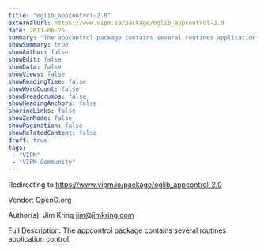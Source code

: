 ```yaml
---
title: "oglib_appcontrol-2.0"
externalUrl: https://www.vipm.io/package/oglib_appcontrol-2.0
date: 2011-06-25
summary: "The appcontrol package contains several routines application control."
showSummary: true
showAuthor: false
showEdit: false
showData: false
showViews: false
showReadingTime: false
showWordCount: false
showBreadcrumbs: false
showHeadingAnchors: false
sharingLinks: false
showZenMode: false
showPagination: false
showRelatedContent: false
draft: true
tags:
 - "VIPM"
 - "VIPM Community"
---
```


Redirecting to https://www.vipm.io/package/oglib_appcontrol-2.0

Vendor: OpenG.org

Author(s): Jim Kring <jim@jimkring.com>
 
Full Description:
The appcontrol package contains several routines application control.